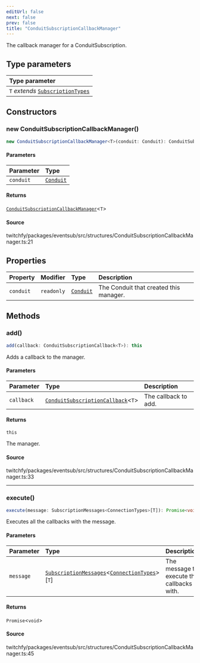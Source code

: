 ```yaml
---
editUrl: false
next: false
prev: false
title: "ConduitSubscriptionCallbackManager"
---
```


The callback manager for a ConduitSubscription.

## Type parameters

| Type parameter |
| :------ |
| `T` *extends* [`SubscriptionTypes`](/api/eventsub/enumerations/subscriptiontypes/) |

## Constructors

### new ConduitSubscriptionCallbackManager()

```ts
new ConduitSubscriptionCallbackManager<T>(conduit: Conduit): ConduitSubscriptionCallbackManager<T>
```

#### Parameters

| Parameter | Type |
| :------ | :------ |
| `conduit` | [`Conduit`](/api/eventsub/classes/conduit/) |

#### Returns

[`ConduitSubscriptionCallbackManager`](/api/eventsub/classes/conduitsubscriptioncallbackmanager/)\<`T`\>

#### Source

twitchfy/packages/eventsub/src/structures/ConduitSubscriptionCallbackManager.ts:21

## Properties

| Property | Modifier | Type | Description |
| :------ | :------ | :------ | :------ |
| `conduit` | `readonly` | [`Conduit`](/api/eventsub/classes/conduit/) | The Conduit that created this manager. |

## Methods

### add()

```ts
add(callback: ConduitSubscriptionCallback<T>): this
```

Adds a callback to the manager.

#### Parameters

| Parameter | Type | Description |
| :------ | :------ | :------ |
| `callback` | [`ConduitSubscriptionCallback`](/api/eventsub/type-aliases/conduitsubscriptioncallback/)\<`T`\> | The callback to add. |

#### Returns

`this`

The manager.

#### Source

twitchfy/packages/eventsub/src/structures/ConduitSubscriptionCallbackManager.ts:33

***

### execute()

```ts
execute(message: SubscriptionMessages<ConnectionTypes>[T]): Promise<void>
```

Executes all the callbacks with the message.

#### Parameters

| Parameter | Type | Description |
| :------ | :------ | :------ |
| `message` | [`SubscriptionMessages`](/api/eventsub/interfaces/subscriptionmessages/)\<[`ConnectionTypes`](/api/eventsub/type-aliases/connectiontypes/)\>\[`T`\] | The message to execute the callbacks with. |

#### Returns

`Promise`\<`void`\>

#### Source

twitchfy/packages/eventsub/src/structures/ConduitSubscriptionCallbackManager.ts:45
